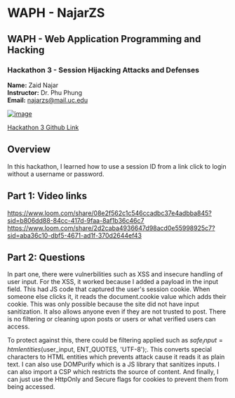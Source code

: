 # WAPH - NajarZS 
## WAPH - Web Application Programming and Hacking 
### Hackathon 3 - Session Hijacking Attacks and Defenses
**Name:** Zaid Najar  
**Instructor:** Dr. Phu Phung  
**Email:** najarzs@mail.uc.edu

[![image](https://github.com/NajarZS/waph-najarzs/assets/169232307/7efdc406-f5ce-4fbb-80fc-cfe00133c98c)](https://private-user-images.githubusercontent.com/169232307/332916820-7efdc406-f5ce-4fbb-80fc-cfe00133c98c.png?jwt=eyJhbGciOiJIUzI1NiIsInR5cCI6IkpXVCJ9.eyJpc3MiOiJnaXRodWIuY29tIiwiYXVkIjoicmF3LmdpdGh1YnVzZXJjb250ZW50LmNvbSIsImtleSI6ImtleTUiLCJleHAiOjE3MTY0MTUxMjMsIm5iZiI6MTcxNjQxNDgyMywicGF0aCI6Ii8xNjkyMzIzMDcvMzMyOTE2ODIwLTdlZmRjNDA2LWY1Y2UtNGZiYi04MGZjLWNmZTAwMTMzYzk4Yy5wbmc_WC1BbXotQWxnb3JpdGhtPUFXUzQtSE1BQy1TSEEyNTYmWC1BbXotQ3JlZGVudGlhbD1BS0lBVkNPRFlMU0E1M1BRSzRaQSUyRjIwMjQwNTIyJTJGdXMtZWFzdC0xJTJGczMlMkZhd3M0X3JlcXVlc3QmWC1BbXotRGF0ZT0yMDI0MDUyMlQyMTUzNDNaJlgtQW16LUV4cGlyZXM9MzAwJlgtQW16LVNpZ25hdHVyZT04MTIxYTU4YzUwYjYyYzAwNmMxNjcyZTg3MTFlNTdhZWU5ZWZiMWZiY2YwNmI3M2UzYTJiNjkxMTdkZTcyM2M1JlgtQW16LVNpZ25lZEhlYWRlcnM9aG9zdCZhY3Rvcl9pZD0wJmtleV9pZD0wJnJlcG9faWQ9MCJ9.KkBr_xzTTFJNVcUA1LYnh_42ldA2tX1KxMRDfHYd_Qs)

[Hackathon 3 Github Link](https://github.com/NajarZS/waph-najarzs/tree/main/Hackathons/Hackathon3)

## Overview

In this hackathon, I learned how to use a session ID from a link click to login without a username or password. 

## Part 1: Video links
https://www.loom.com/share/08e2f562c1c546ccadbc37e4adbba845?sid=b806dd88-84cc-417d-9faa-8af1b36c46c7
https://www.loom.com/share/2d2caba4936647d98acd0e55998925c7?sid=aba36c10-dbf5-4671-ad1f-370d2644ef43

## Part 2: Questions

In part one, there were vulnerbilities such as XSS and insecure handling of user input. For the XSS, it worked because I added a payload in the input field. This had JS code that captured the user's session cookie. When someone else clicks it, it reads the document.cookie value which adds their cookie. This was only possible because the site did not have input sanitization. It also allows anyone even if they are not trusted to post. There is no filtering or cleaning upon posts or users or what verified users can access. 

To protect against this, there could be filtering applied such as $safe_input = htmlentities($user_input, ENT_QUOTES, 'UTF-8');. This converts special characters to HTML entities which prevents attack cause it reads it as plain text. I can also use DOMPurify which is a JS library that sanitizes inputs. I can also import a CSP which restricts the source of content. And finally, I can just use the HttpOnly and Secure flags for cookies to prevent them from being accessed. 





